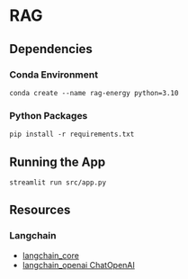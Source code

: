 # RAG

## Dependencies
### Conda Environment
```linux
conda create --name rag-energy python=3.10
```

### Python Packages
```linux
pip install -r requirements.txt
```

## Running the App
```linux
streamlit run src/app.py
```

## Resources
### Langchain
- [langchain_core](https://api.python.langchain.com/en/latest/core_api_reference.html)
- [langchain_openai ChatOpenAI](https://api.python.langchain.com/en/latest/chat_models/langchain_openai.chat_models.base.ChatOpenAI.html)